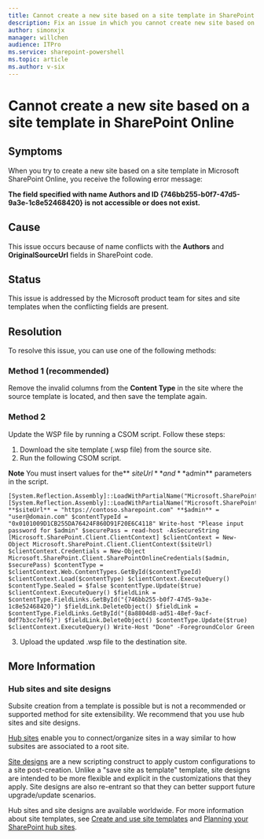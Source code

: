 ```yaml
---
title: Cannot create a new site based on a site template in SharePoint Online
description: Fix an issue in which you cannot create new site based on a site template in SharePoint Online due to issues with Authors and ID fields.
author: simonxjx
manager: willchen
audience: ITPro
ms.service: sharepoint-powershell
ms.topic: article
ms.author: v-six
---
```


# Cannot create a new site based on a site template in SharePoint Online  

## Symptoms  

When you try to create a new site based on a site template in Microsoft SharePoint Online, you receive the following error message:

**The field specified with name Authors and ID {746bb255-b0f7-47d5-9a3e-1c8e52468420} is not accessible or does not exist.**

## Cause  

This issue occurs because of name conflicts with the **Authors** and **OriginalSourceUrl** fields in SharePoint code.   

## Status  

This issue is addressed by the Microsoft product team for sites and site templates when the conflicting fields are present.   

## Resolution  

To resolve this issue, you can use one of the following methods:

### Method 1 (recommended)  

Remove the invalid columns from the **Content Type** in the site where the source template is located, and then save the template again.

### Method 2  

Update the WSP file by running a CSOM script. Follow these steps:   

1. Download the site template (.wsp file) from the source site.    
2. Run the following CSOM script.   

  **Note** You must insert values for the** $siteUrl** and **$admin** parameters in the script.

  ```   
 [System.Reflection.Assembly]::LoadWithPartialName("Microsoft.SharePoint.Client") [System.Reflection.Assembly]::LoadWithPartialName("Microsoft.SharePoint.Client.Runtime") **$siteUrl** = "https://contoso.sharepoint.com" **$admin** = "user@domain.com" $contentTypeId = "0x0101009D1CB255DA76424F860D91F20E6C4118" Write-host "Please input password for $admin" $securePass = read-host -AsSecureString [Microsoft.SharePoint.Client.ClientContext] $clientContext = New-Object Microsoft.SharePoint.Client.ClientContext($siteUrl) $clientContext.Credentials = New-Object Microsoft.SharePoint.Client.SharePointOnlineCredentials($admin, $securePass) $contentType = $clientContext.Web.ContentTypes.GetById($contentTypeId) $clientContext.Load($contentType) $clientContext.ExecuteQuery() $contentType.Sealed = $false $contentType.Update($true) $clientContext.ExecuteQuery() $fieldLink = $contentType.FieldLinks.GetById("{746bb255-b0f7-47d5-9a3e-1c8e52468420}") $fieldLink.DeleteObject() $fieldLink = $contentType.FieldLinks.GetById("{8a8804d8-ad51-48ef-9acf-0df7b3cc7ef6}") $fieldLink.DeleteObject() $contentType.Update($true) $clientContext.ExecuteQuery() Write-Host "Done" -ForegroundColor Green   
 ```

3. Upload the updated .wsp file to the destination site.

## More Information  

### Hub sites and site designs   

Subsite creation from a template is possible but is not a recommended or supported method for site extensibility. We recommend that you use hub sites and site designs.  

[Hub sites](https://aka.ms/hubsites) enable you to connect/organize sites in a way similar to how subsites are associated to a root site.    

[Site designs](https://aka.ms/spsitedesigns/) are a new scripting construct to apply custom configurations to a site post-creation. Unlike a "save site as template" template, site designs are intended to be more flexible and explicit in the customizations that they apply. Site designs are also re-entrant so that they can better support future upgrade/update scenarios.    

Hub sites and site designs are available worldwide. For more information about site templates, see [Create and use site templates](https://support.office.com/en-us/article/create-and-use-site-templates-60371b0f-00e0-4c49-a844-34759ebdd989) and  [Planning your SharePoint hub sites](https://aka.ms/PlanningSPhubsites).
